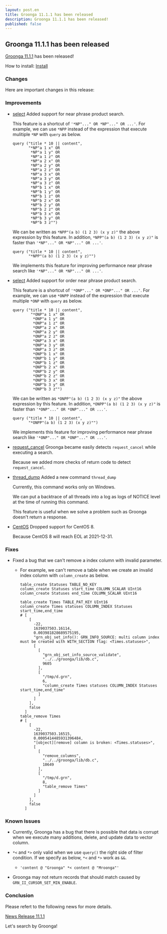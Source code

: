 ```yaml
---
layout: post.en
title: Groonga 11.1.1 has been released
description: Groonga 11.1.1 has been released!
published: false
---
```


## Groonga 11.1.1 has been released

[Groonga 11.1.1](/docs/news.html#release-11-1-1) has been released!

How to install: [Install](/docs/install.html)

### Changes

Here are important changes in this release:

### Improvements

* [select](/docs/reference/commands/select.html) Added support for near phrase product search.

  This feature is a shortcut of ``'*NP"..." OR *NP"..." OR ...'``.
  For example, we can use ``*NPP`` instead of the expression that execute mulitiple
  ``*NP`` with ``query`` as below.

  ```
  query ("title * 10 || content",
         "*NP"a 1 x" OR
          *NP"a 1 y" OR
          *NP"a 1 z" OR
          *NP"a 2 x" OR
          *NP"a 2 y" OR
          *NP"a 2 z" OR
          *NP"a 3 x" OR
          *NP"a 3 y" OR
          *NP"a 3 z" OR
          *NP"b 1 x" OR
          *NP"b 1 y" OR
          *NP"b 1 z" OR
          *NP"b 2 x" OR
          *NP"b 2 y" OR
          *NP"b 2 z" OR
          *NP"b 3 x" OR
          *NP"b 3 y" OR
          *NP"b 3 z"")
  ```

  We can be written as ``*NPP"(a b) (1 2 3) (x y z)"`` the above expression by this feature.
  In addition, ``*NPP"(a b) (1 2 3) (x y z)"`` is faster than ``'*NP"..." OR *NP"..." OR ...'``.

  ```
  query ("title * 10 || content",
         "*NPP"(a b) (1 2 3) (x y z)"")
  ```

  We implements this feature for improving performance near phrase search
  like ``'*NP"..." OR *NP"..." OR ...'``.

* [select](/docs/reference/commands/select.html) Added support for order near phrase product search.

  This feature is a shortcut of ``'*ONP"..." OR *ONP"..." OR ...'``.
  For example, we can use ``*ONPP`` instead of the expression that execute multiple
  ``*ONP`` with ``query`` as below.

  ```
  query ("title * 10 || content",
          "*ONP"a 1 x" OR
           *ONP"a 1 y" OR
           *ONP"a 1 z" OR
           *ONP"a 2 x" OR
           *ONP"a 2 y" OR
           *ONP"a 2 z" OR
           *ONP"a 3 x" OR
           *ONP"a 3 y" OR
           *ONP"a 3 z" OR
           *ONP"b 1 x" OR
           *ONP"b 1 y" OR
           *ONP"b 1 z" OR
           *ONP"b 2 x" OR
           *ONP"b 2 y" OR
           *ONP"b 2 z" OR
           *ONP"b 3 x" OR
           *ONP"b 3 y" OR
           *ONP"b 3 z"")
  ```

  We can be written as ``*ONPP"(a b) (1 2 3) (x y z)"`` the above expression by this feature.
  In addition, ``*ONPP"(a b) (1 2 3) (x y z)"`` is faster than ``'*ONP"..." OR *ONP"..." OR ...'``.

  ```
  query ("title * 10 || content",
         "*ONPP"(a b) (1 2 3) (x y z)"")
  ```

  We implements this feature for improving performance near phrase search
  like ``'*ONP"..." OR *ONP"..." OR ...'``.

* [request_cancel](/docs/reference/commands/request_cancel.html) Groonga became easily detects ``request_cancel`` while executing a search.

  Because we added more checks of return code to detect ``request_cancel``.

* [thread_dump](/docs/reference/commands/thread_dump.html) Added a new command ``thread_dump``

  Currently, this command works only on Windows.

  We can put a backtrace of all threads into a log as logs of NOTICE level
  at the time of running this command.

  This feature is useful when we solve a problem such as Groonga doesn't return a response.

* [CentOS](/docs/install/centos.html) Dropped support for CentOS 8.

  Because CentOS 8 will reach EOL at 2021-12-31.

### Fixes

* Fixed a bug that we can't remove a index column with invalid parameter.

  * For example, we can't remove a table when we create an invalid index column with ``column_create`` as below.

    ```
    table_create Statuses TABLE_NO_KEY
    column_create Statuses start_time COLUMN_SCALAR UInt16
    column_create Statuses end_time COLUMN_SCALAR UInt16

    table_create Times TABLE_PAT_KEY UInt16
    column_create Times statuses COLUMN_INDEX Statuses start_time,end_time
    # [
        [
          -22,
          1639037503.16114,
          0.003981828689575195,
          "grn_obj_set_info(): GRN_INFO_SOURCE: multi column index must be created with WITH_SECTION flag: <Times.statuses>",
          [
            [
              "grn_obj_set_info_source_validate",
              "../../groonga/lib/db.c",
              9605
            ],
            [
              "/tmp/d.grn",
              6,
              "column_create Times statuses COLUMN_INDEX Statuses start_time,end_time"
            ]
          ]
        ],
        false
      ]
    table_remove Times
    # [
        [
          -22,
          1639037503.16515,
          0.0005414485931396484,
          "[object][remove] column is broken: <Times.statuses>",
          [
            [
              "remove_columns",
              "../../groonga/lib/db.c",
              10649
            ],
            [
              "/tmp/d.grn",
              8,
              "table_remove Times"
            ]
          ]
        ],
        false
      ]
    ```

### Known Issues

* Currently, Groonga has a bug that there is possible that data is corrupt when we execute many additions, delete, and update data to vector column.

* ``*<`` and ``*>`` only valid when we use ``query()`` the right side of filter condition.
  If we specify as below, ``*<`` and ``*>`` work as ``&&``.

    * ``'content @ "Groonga" *< content @ "Mroonga"'``

* Groonga may not return records that should match caused by ``GRN_II_CURSOR_SET_MIN_ENABLE``.

### Conclusion

Please refert to the following news for more details.

[News Release 11.1.1](/docs/news.html#release-11-1-1)

Let's search by Groonga!
